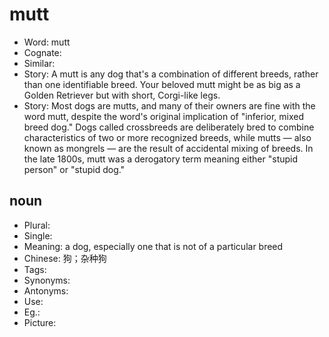 # mutt

- Word: mutt
- Cognate: 
- Similar: 
- Story: A mutt is any dog that's a combination of different breeds, rather than one identifiable breed. Your beloved mutt might be as big as a Golden Retriever but with short, Corgi-like legs.
- Story: Most dogs are mutts, and many of their owners are fine with the word mutt, despite the word's original implication of "inferior, mixed breed dog." Dogs called crossbreeds are deliberately bred to combine characteristics of two or more recognized breeds, while mutts — also known as mongrels — are the result of accidental mixing of breeds. In the late 1800s, mutt was a derogatory term meaning either "stupid person" or "stupid dog."

## noun

- Plural: 
- Single: 
- Meaning: a dog, especially one that is not of a particular breed
- Chinese: 狗；杂种狗
- Tags: 
- Synonyms: 
- Antonyms: 
- Use: 
- Eg.: 
- Picture: 

